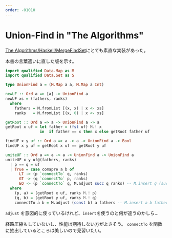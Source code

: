 ```yaml
---
order: -01010
---
```

# Union-Find in "The Algorithms"

[The Algorithms/Haskell/MergeFindSet](https://github.com/TheAlgorithms/Haskell/blob/master/src/SpecializedStructure/MergeFindSet.hs)にとても素直な実装があった。

本書の言葉遣いに直した版を示す。

```haskell
import qualified Data.Map as M
import qualified Data.Set as S

type UnionFind a = (M.Map a a, M.Map a Int)

newUF :: Ord a => [a] -> UnionFind a
newUF xs = (fathers, ranks)
  where
    fathers = M.fromList [(x, x) | x <- xs]
    ranks   = M.fromList [(x, 0) | x <- xs]

getRoot :: Ord a => a -> UnionFind a -> a
getRoot x uf = let father = (fst uf) M.! x
               in  if father == x then x else getRoot father uf

findUF x y uf :: Ord a => a -> a -> UnionFind a -> Bool
findUF x y uf = getRoot x uf == getRoot y uf

uniteUF :: Ord a => a -> a -> UnionFind a -> UnionFind a
uniteUF x y uf@(fathers, ranks)
  | p == q = uf
  | True = case comapre a b of
      LT -> (p `connectTo` q, ranks)
      GT -> (q `connectTo` p, ranks)
      EQ -> (p `connectTo` q, M.adjust succ q ranks) -- M.insert q (succ b) ranks
  where
    (p, a) = (getRoot x uf, ranks M.! p)
    (q, b) = (getRoot y uf, ranks M.! q)
    connectTo a b = M.adjust (const b) a fathers -- M.insert a b fathers
```
`adjust` を意図的に使っているけれど、`insert`を使うのと何が違うのかしら...

経路圧縮もしていないし、性能は期待しない方がよさそう。
`connectTo` を関数に抽出しているところは美しいので見習いたい。
